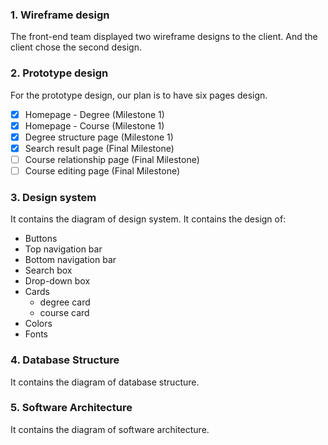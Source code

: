 
### 1. Wireframe design
The front-end team displayed two wireframe designs to the client. And the client chose the second design. 

### 2. Prototype design
For the prototype design, our plan is to have six pages design. 
 - [x]  Homepage - Degree (Milestone 1)
 - [x]  Homepage - Course (Milestone 1)
 - [x]  Degree structure page (Milestone 1)
 - [x]  Search result page (Final Milestone)
 - [ ]  Course relationship page (Final Milestone)
 - [ ]  Course editing page (Final Milestone)

### 3. Design system
It contains the diagram of design system. It contains the design of:
 - Buttons
 - Top navigation bar
 - Bottom navigation bar
 - Search box
 - Drop-down box
 - Cards
	 - degree card
	 - course card
 - Colors
 - Fonts

### 4. Database Structure
It contains the diagram of database structure.

### 5. Software Architecture
It contains the diagram of software architecture.